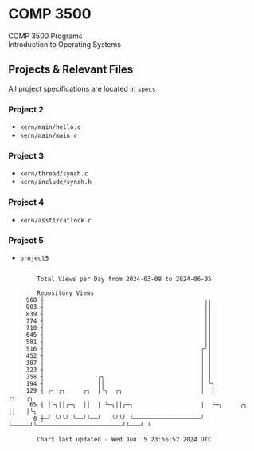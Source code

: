 # COMP 3500
COMP 3500 Programs  
Introduction to Operating Systems  
## Projects & Relevant Files
All project specifications are located in `specs`
### Project 2
- `kern/main/hello.c`
- `kern/main/main.c`
### Project 3
- `kern/thread/synch.c`
- `kern/include/synch.h`
### Project 4
- `kern/asst1/catlock.c`
### Project 5
- `project5`

```

        Total Views per Day from 2024-03-08 to 2024-06-05

        Repository Views
     968 ┼                                             ╭╮
     903 ┤                                             ││
     839 ┤                                             ││
     774 ┤                                             ││
     710 ┤                                             ││
     645 ┤                                             ││
     581 ┤                                             ││
     516 ┤                                            ╭╯│
     452 ┤                                            │ │
     387 ┤                                            │ │
     323 ┤                                            │ │
     258 ┤               ╭╮                           │ │
     194 ┤               ││                           │ ╰╮
     129 ┤ ╭╮ ╭╮     ╭╮  │╰╮  ╭╮                      │  │                                 ╭╮   ╭╮
      65 ┤ │╰╮││╭─╮  ││  │ ╰─╮││╭─╮                   │  ╰─╮     ╭╮                        ││   │╰╮
       0 ┼─╯ ╰╯╰╯ ╰──╯╰──╯   ╰╯╰╯ ╰───────────────────╯    ╰─────╯╰────────────────────────╯╰───╯ ╰

        Chart last updated - Wed Jun  5 23:56:52 2024 UTC
        
```
